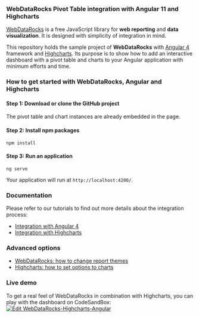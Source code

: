 ### WebDataRocks Pivot Table integration with Angular 11 and Highcharts
[WebDataRocks](https://www.webdatarocks.com/) is a free JavaScript library for **web reporting** and **data visualization**. It is designed with simplicity of integration in mind.

This repository holds the sample project of **WebDataRocks** with [Angular 4](https://angular.io/) framework and [Highcharts](https://www.highcharts.com/). Its purpose is to show how to add an interactive dashboard with a pivot table and charts to your Angular application with minimum efforts and time. 
### How to get started with WebDataRocks, Angular and Highcharts

#### Step 1: Download or clone the GitHub project 
The pivot table and chart instances are already embedded in the page.
#### Step 2: Install npm packages
`npm install`
#### Step 3: Run an application
`ng serve`

Your application will run at `http://localhost:4200/`.

### Documentation
Please refer to our tutorials to find out more details about the integration process:
* [Integration with Angular 4](https://www.webdatarocks.com/doc/integration-with-angular/)
* [Integration with Highcharts](https://www.webdatarocks.com/doc/integration-with-highcharts/)

### Advanced options
* [WebDataRocks: how to change report themes](https://www.webdatarocks.com/doc/changing-report-themes/)
* [Highcharts: how to set options to charts](https://www.highcharts.com/docs/getting-started/how-to-set-options)

### Live demo
To get a real feel of WebDataRocks in combination with Highcharts, you can play with the dashboard on CodeSandBox:
[![Edit WebDataRocks-Highcharts-Angular](https://codesandbox.io/static/img/play-codesandbox.svg)](https://codesandbox.io/s/qko3pl0mxw)
